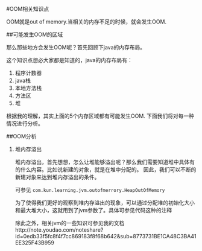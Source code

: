 #OOM相关知识点

OOM就是out of memory.当相关的内存不足的时候，就会发生OOM. 

##可能发生OOM的区域

那么那些地方会发生OOM呢？首先回顾下java的内存布局。

这个知识点想必大家都是知道的，java的内存布局有：

1. 程序计数器
2. java栈
3. 本地方法栈
4. 方法区
5. 堆

根据我的理解，其实上面的5个内存区域都有可能发生OOM. 下面我们将对每一种情况进行分析。

##OOM分析
1. 堆内存溢出
 
   
   堆内存溢出，首先想想，怎么让堆能够溢出呢？那么我们需要知道堆中具体有的什么内容。比如说新建的对象，就是在堆中分配的。
   因此，我们可以不断的新建对象来达到堆内存溢出的条件。
   
   可参见 `com.kun.learning.jvm.outofmerrory.HeapOutOfMemory` 
   
   为了使得我们更好的观察到堆内存溢出的现象，可以通过分配堆的初始化大小和最大堆大小，这就用到了jvm参数了。具体可参见代码这种的注释
   
   除此之外，相关jvm的一些知识可参见我的文档http://note.youdao.com/noteshare?id=0edb33f5fc8f4f7cc869183f8f68b642&sub=8773731BE1CA48C3BA41EE325F43B959
   
   
   